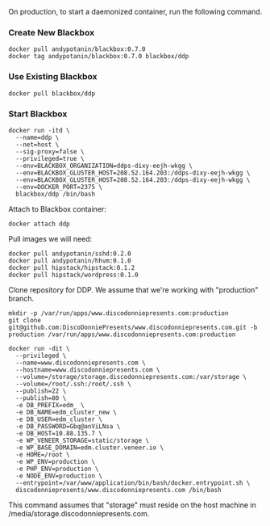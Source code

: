 On production, to start a daemonized container, run the following command.

### Create New Blackbox
```
docker pull andypotanin/blackbox:0.7.0
docker tag andypotanin/blackbox:0.7.0 blackbox/ddp
```

### Use Existing Blackbox

```
docker pull blackbox/ddp
```

### Start Blackbox
```
docker run -itd \
  --name=ddp \
  --net=host \
  --sig-proxy=false \
  --privileged=true \
  --env=BLACKBOX_ORGANIZATION=ddps-dixy-eejh-wkgg \
  --env=BLACKBOX_GLUSTER_HOST=208.52.164.203:/ddps-dixy-eejh-wkgg \
  --env=BLACKBOX_GLUSTER_HOST=208.52.164.203:/ddps-dixy-eejh-wkgg \
  --env=DOCKER_PORT=2375 \
  blackbox/ddp /bin/bash
```

Attach to Blackbox container:
```
docker attach ddp
```

Pull images we will need:
```
docker pull andypotanin/sshd:0.2.0
docker pull andypotanin/hhvm:0.1.0
docker pull hipstack/hipstack:0.1.2
docker pull hipstack/wordpress:0.1.0
```

Clone repository for DDP. We assume that we're working with "production" branch.
```
mkdir -p /var/run/apps/www.discodonniepresents.com:production
git clone git@github.com:DiscoDonniePresents/www.discodonniepresents.com.git -b production /var/run/apps/www.discodonniepresents.com:production
```

```
docker run -dit \
  --privileged \
  --name=www.discodonniepresents.com \
  --hostname=www.discodonniepresents.com \
  --volume=/storage/storage.discodonniepresents.com:/var/storage \
  --volume=/root/.ssh:/root/.ssh \
  --publish=22 \
  --publish=80 \
  -e DB_PREFIX=edm_ \
  -e DB_NAME=edm_cluster_new \
  -e DB_USER=edm_cluster \
  -e DB_PASSWORD=Gbq@anViLNsa \
  -e DB_HOST=10.88.135.7 \
  -e WP_VENEER_STORAGE=static/storage \
  -e WP_BASE_DOMAIN=edm.cluster.veneer.io \
  -e HOME=/root \
  -e WP_ENV=production \
  -e PHP_ENV=production \
  -e NODE_ENV=production \
  --entrypoint=/var/www/application/bin/bash/docker.entrypoint.sh \
  discodonniepresents/www.discodonniepresents.com /bin/bash
```

This command assumes that "storage" must reside on the host machine in /media/storage.discodonniepresents.com.
